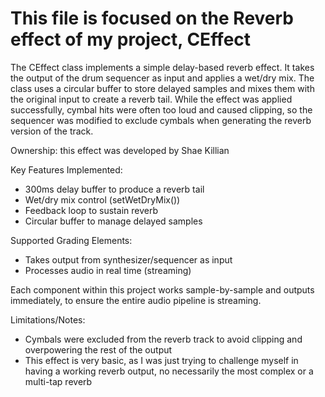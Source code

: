 # This file is focused on the Reverb effect of my project, CEffect

The CEffect class implements a simple delay-based reverb effect. It takes the output of the drum sequencer as input and applies a wet/dry mix. 
The class uses a circular buffer to store delayed samples and mixes them with the original input to create a reverb tail. While the effect was applied successfully, 
cymbal hits were often too loud and caused clipping, so the sequencer was modified to exclude cymbals when generating the reverb version of the track.

Ownership: this effect was developed by Shae Killian

Key Features Implemented:
- 300ms delay buffer to produce a reverb tail
- Wet/dry mix control (setWetDryMix())
- Feedback loop to sustain reverb
- Circular buffer to manage delayed samples

Supported Grading Elements:
- Takes output from synthesizer/sequencer as input
- Processes audio in real time (streaming)

Each component within this project works sample-by-sample and outputs immediately, to ensure the entire audio pipeline is streaming.

Limitations/Notes:
- Cymbals were excluded from the reverb track to avoid clipping and overpowering the rest of the output
- This effect is very basic, as I was just trying to challenge myself in having a working reverb output, no necessarily the most complex or a multi-tap reverb
  
